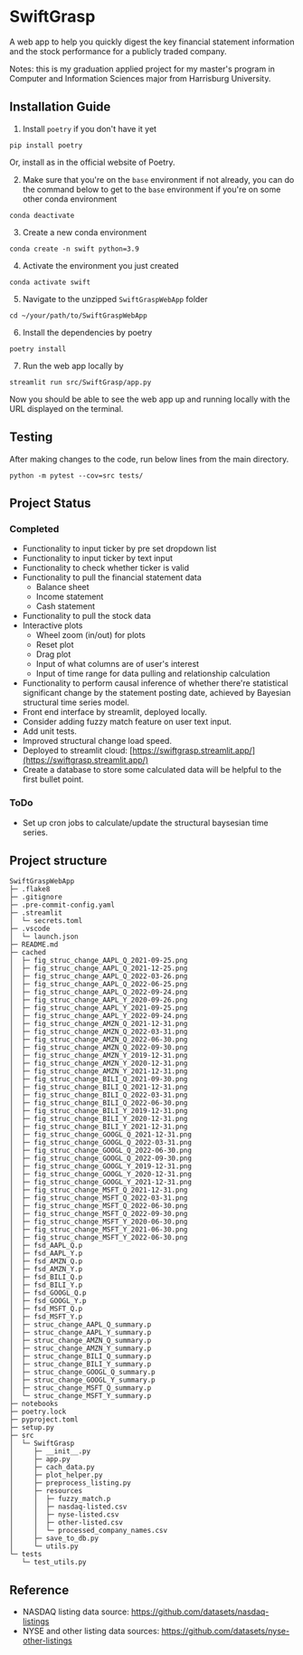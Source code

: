 # SwiftGrasp

A web app to help you quickly digest the key financial statement information and the stock performance for a publicly traded company.

Notes: this is my graduation applied project for my master's program in Computer and Information Sciences major from Harrisburg University.

## Installation Guide
1. Install `poetry` if you don't have it yet
```
pip install poetry
```
Or, install as in the official website of Poetry.

2. Make sure that you're on the `base` environment if not already, you can do the command below to get to the `base` environment if you're on some other conda environment
```
conda deactivate
```
3. Create a new conda environment
```
conda create -n swift python=3.9
```
4. Activate the environment you just created
```
conda activate swift
```
5. Navigate to the unzipped `SwiftGraspWebApp` folder
```
cd ~/your/path/to/SwiftGraspWebApp
```
6. Install the dependencies by poetry
```
poetry install
```
7. Run the web app locally by
```
streamlit run src/SwiftGrasp/app.py
```

Now you should be able to see the web app up and running locally with the URL displayed on the terminal.

## Testing
After making changes to the code, run below lines from the main directory.
```
python -m pytest --cov=src tests/
```

## Project Status
### Completed
* Functionality to input ticker by pre set dropdown list
* Functionality to input ticker by text input
* Functionality to check whether ticker is valid
* Functionality to pull the financial statement data
  * Balance sheet
  * Income statement
  * Cash statement
* Functionality to pull the stock data
* Interactive plots
  * Wheel zoom (in/out) for plots
  * Reset plot
  * Drag plot
  * Input of what columns are of user's interest
  * Input of time range for data pulling and relationship calculation
* Functionality to perform causal inference of whether there're statistical significant change by the statement posting date, achieved by Bayesian structural time series model.
* Front end interface by streamlit, deployed locally.
* Consider adding fuzzy match feature on user text input.
* Add unit tests.
* Improved structural change load speed.
* Deployed to streamlit cloud: [https://swiftgrasp.streamlit.app/](https://swiftgrasp.streamlit.app/)
* Create a database to store some calculated data will be helpful to the first bullet point.

### ToDo
* Set up cron jobs to calculate/update the structural baysesian time series.

## Project structure
```
SwiftGraspWebApp
├─ .flake8
├─ .gitignore
├─ .pre-commit-config.yaml
├─ .streamlit
│  └─ secrets.toml
├─ .vscode
│  └─ launch.json
├─ README.md
├─ cached
│  ├─ fig_struc_change_AAPL_Q_2021-09-25.png
│  ├─ fig_struc_change_AAPL_Q_2021-12-25.png
│  ├─ fig_struc_change_AAPL_Q_2022-03-26.png
│  ├─ fig_struc_change_AAPL_Q_2022-06-25.png
│  ├─ fig_struc_change_AAPL_Q_2022-09-24.png
│  ├─ fig_struc_change_AAPL_Y_2020-09-26.png
│  ├─ fig_struc_change_AAPL_Y_2021-09-25.png
│  ├─ fig_struc_change_AAPL_Y_2022-09-24.png
│  ├─ fig_struc_change_AMZN_Q_2021-12-31.png
│  ├─ fig_struc_change_AMZN_Q_2022-03-31.png
│  ├─ fig_struc_change_AMZN_Q_2022-06-30.png
│  ├─ fig_struc_change_AMZN_Q_2022-09-30.png
│  ├─ fig_struc_change_AMZN_Y_2019-12-31.png
│  ├─ fig_struc_change_AMZN_Y_2020-12-31.png
│  ├─ fig_struc_change_AMZN_Y_2021-12-31.png
│  ├─ fig_struc_change_BILI_Q_2021-09-30.png
│  ├─ fig_struc_change_BILI_Q_2021-12-31.png
│  ├─ fig_struc_change_BILI_Q_2022-03-31.png
│  ├─ fig_struc_change_BILI_Q_2022-06-30.png
│  ├─ fig_struc_change_BILI_Y_2019-12-31.png
│  ├─ fig_struc_change_BILI_Y_2020-12-31.png
│  ├─ fig_struc_change_BILI_Y_2021-12-31.png
│  ├─ fig_struc_change_GOOGL_Q_2021-12-31.png
│  ├─ fig_struc_change_GOOGL_Q_2022-03-31.png
│  ├─ fig_struc_change_GOOGL_Q_2022-06-30.png
│  ├─ fig_struc_change_GOOGL_Q_2022-09-30.png
│  ├─ fig_struc_change_GOOGL_Y_2019-12-31.png
│  ├─ fig_struc_change_GOOGL_Y_2020-12-31.png
│  ├─ fig_struc_change_GOOGL_Y_2021-12-31.png
│  ├─ fig_struc_change_MSFT_Q_2021-12-31.png
│  ├─ fig_struc_change_MSFT_Q_2022-03-31.png
│  ├─ fig_struc_change_MSFT_Q_2022-06-30.png
│  ├─ fig_struc_change_MSFT_Q_2022-09-30.png
│  ├─ fig_struc_change_MSFT_Y_2020-06-30.png
│  ├─ fig_struc_change_MSFT_Y_2021-06-30.png
│  ├─ fig_struc_change_MSFT_Y_2022-06-30.png
│  ├─ fsd_AAPL_Q.p
│  ├─ fsd_AAPL_Y.p
│  ├─ fsd_AMZN_Q.p
│  ├─ fsd_AMZN_Y.p
│  ├─ fsd_BILI_Q.p
│  ├─ fsd_BILI_Y.p
│  ├─ fsd_GOOGL_Q.p
│  ├─ fsd_GOOGL_Y.p
│  ├─ fsd_MSFT_Q.p
│  ├─ fsd_MSFT_Y.p
│  ├─ struc_change_AAPL_Q_summary.p
│  ├─ struc_change_AAPL_Y_summary.p
│  ├─ struc_change_AMZN_Q_summary.p
│  ├─ struc_change_AMZN_Y_summary.p
│  ├─ struc_change_BILI_Q_summary.p
│  ├─ struc_change_BILI_Y_summary.p
│  ├─ struc_change_GOOGL_Q_summary.p
│  ├─ struc_change_GOOGL_Y_summary.p
│  ├─ struc_change_MSFT_Q_summary.p
│  └─ struc_change_MSFT_Y_summary.p
├─ notebooks
├─ poetry.lock
├─ pyproject.toml
├─ setup.py
├─ src
│  └─ SwiftGrasp
│     ├─ __init__.py
│     ├─ app.py
│     ├─ cach_data.py
│     ├─ plot_helper.py
│     ├─ preprocess_listing.py
│     ├─ resources
│     │  ├─ fuzzy_match.p
│     │  ├─ nasdaq-listed.csv
│     │  ├─ nyse-listed.csv
│     │  ├─ other-listed.csv
│     │  └─ processed_company_names.csv
│     ├─ save_to_db.py
│     └─ utils.py
└─ tests
   └─ test_utils.py
```

## Reference
* NASDAQ listing data source: https://github.com/datasets/nasdaq-listings
* NYSE and other listing data sources: https://github.com/datasets/nyse-other-listings

